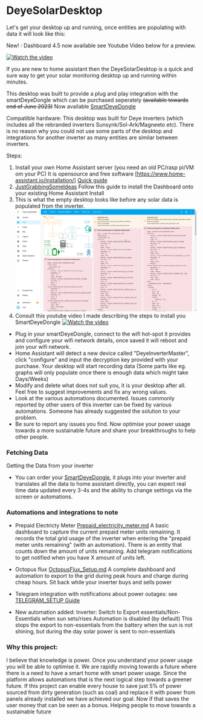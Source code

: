 # DeyeSolarDesktop

Let's get your desktop up and running, once entities are populating with data it will look like this:

New! : Dashboard 4.5 now available see Youtube Video below for a preview.

[![Watch the video](https://img.youtube.com/vi/djIpEzQoppA/0.jpg)](https://www.youtube.com/watch?v=djIpEzQoppA)

If you are new to home assistant then the DeyeSolarDesktop is a quick and sure way to get your solar monitoring desktop up and running within minutes.

This desktop was built to provide a plug and play integration with the smartDeyeDongle which can be purchased seperately ~~(available towards end of June 2023)~~ Now available [SmartDeyeDongle](./SmartDeyeDongle.md)

Compatible hardware: This desktop was built for Deye inverters (which includes all the rebranded inverters Sunsynk/Sol-Ark/Magneeto etc). There is no reason why you could not use some parts of the desktop and integrations for another inverter as many entities are similar between inverters.

Steps:

1. Install your own Home Assistant server  (you need an old PC/rasp pi/VM om your PC) It is opensource and free software [https://www.home-assistant.io/installation/] [Quick guide](./InstallHomeAssistant.md)
2. [JustGrabbingSomeIdeas](./JustGrabbingSomeIdeas.md) Follow this guide to install the Dashboard onto your existing Home Assistant Install
3. This is what the empty desktop looks like before any solar data is populated from the inverter.
  ![image](./EmptyDesktop.png)
4. Consult this youtube video I made describing the steps to install you SmartDeyeDongle
[![Watch the video](https://img.youtube.com/vi/sfhMm31nhoE/0.jpg)](https://www.youtube.com/watch?v=sfhMm31nhoE)

* Plug in your smartDeyeDongle, connect to the wifi hot-spot it provides and configure your wifi network details, once saved it will reboot and join your wifi network.
* Home Assistant will detect a new device called "DeyeInverterMaster", click "configure" and input the decryption key provided with your purchase. Your desktop will start recording data (Some parts like eg. graphs will only populate once there is enough data which might take Days/Weeks)
* Modify and delete what does not suit you, it is your desktop after all. Feel free to suggest improvements and fix any wrong values.
* Look at the various automations documented. Issues commonly reported by other users of this inverter can be fixed by various automations. Someone has already suggested the solution to your problem.
* Be sure to report any issues you find. Now optimise your power usage towards a more sustainable future and share your breakthroughs to help other people.

### Fetching Data
Getting the Data from your inverter
* You can order your [SmartDeyeDongle](./SmartDeyeDongle.md), it plugs into your inverter and translates all the data to home assistant directly, you can expect real time data updated every 3-4s and the ability to change settings via the screen or automations.


### Automations and integrations to note

* Prepaid Electricty Meter [Prepaid_electricity_meter.md](./Prepaid_electricity_meter.md)
A basic dashboard to capture the current prepaid meter units remaining. It records the total grid usage of the inverter when entering the "prepaid meter units remaining" (with an automation). There is an entity that counts down the amount of units remaining. Add telegram notifications to get notified when you have X amount of units left.  

* Octopus flux [OctopusFlux_Setup.md](./OctopusFlux_Setup.md)
A complete dashboard and automation to export to the grid during peak hours and charge during cheap hours. Sit back while your inverter buys and sells power

* Telegram integration with notifications about power outages:
see [TELEGRAM_SETUP Guide](./TELEGRAM_SETUP.md)

* New automation added:
Inverter: Switch to Export essentials/Non-Essentials when sun sets/rises
Automation is disabled (by default)
This stops the export to non-essentials from the battery when the sun is not shining, but during the day solar power is sent to non-essentials

### Why this project:
I believe that knowledge is power. Once you understand your power usage you will be able to optimise it. We are rapidly moving towards a future where there is a need to have a smart home with smart power usage. Since the platform allows automations that is the next logical step towards a greener future. If this project can enable every house to save just 5% of power sourced from dirty generation (such as coal) and replace it with power from panels already installed we have achieved our goal. Now if that saves the user money that can be seen as a bonus. Helping people to move towards a sustainable future
